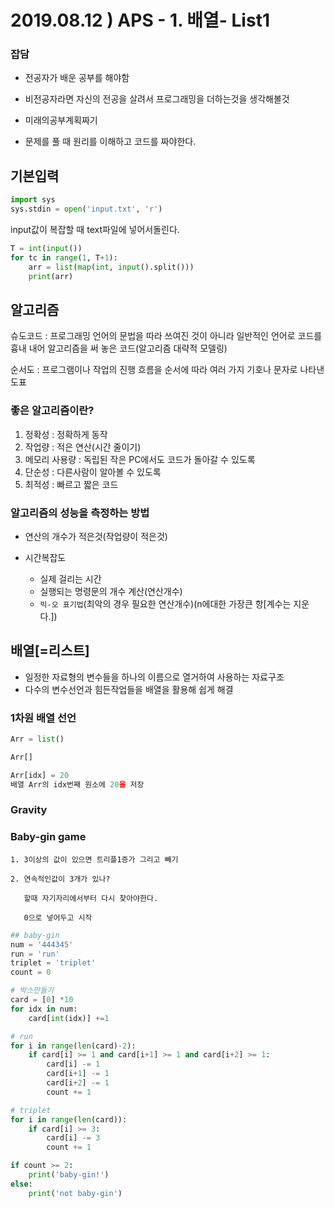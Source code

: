 # 2019.08.12 ) APS - 1. 배열- List1

### 잡담

- 전공자가 배운 공부를 해야함

- 비전공자라면 자신의 전공을 살려서 프로그래밍을 더하는것을 생각해볼것

- 미래의공부계획짜기

- 문제를 풀 때 원리를 이해하고 코드를 짜야한다.



## 기본입력

```python
import sys
sys.stdin = open('input.txt', 'r')
```

input값이 복잡할 때 text파일에 넣어서돌린다.

```python
T = int(input())
for tc in range(1, T+1):
    arr = list(map(int, input().split()))
    print(arr)
```



## 알고리즘

슈도코드 : 프로그래밍 언어의 문법을 따라 쓰여진 것이 아니라 일반적인 언어로 코드를 흉내 내어 알고리즘을 써 놓은 코드(알고리즘 대략적 모델링)

순서도 : 프로그램이나 작업의 진행 흐름을 순서에 따라 여러 가지 기호나 문자로 나타낸 도표



### 좋은 알고리즘이란?

1. 정확성 : 정확하게 동작
2. 작업량 : 적은 연산(시간 줄이기)
3. 메모리 사용량 : 독립된 작은 PC에서도 코드가 돌아갈 수 있도록
4. 단순성 : 다른사람이 알아볼 수 있도록
5. 최적성 : 빠르고 짧은 코드



### 알고리즘의 성능을 측정하는 방법

- 연산의 개수가 적은것(작업량이 적은것)

- 시간복잡도 
  - 실제 걸리는 시간
  - 실행되는 명령문의 개수 계산(연산개수)
  - `빅-오 표기법`(최악의 경우 필요한 연산개수)(n에대한 가장큰 항[계수는 지운다.])





## 배열[=리스트]

- 일정한 자료형의 변수들을 하나의 이름으로 열거하여 사용하는 자료구조
- 다수의 변수선언과 힘든작업들을 배열을 활용해 쉽게 해결

### 1차원 배열 선언

```python
Arr = list()

Arr[]
```

```python
Arr[idx] = 20
배열 Arr의 idx번째 원소에 20을 저장
```



### Gravity







### Baby-gin game

```
1. 3이상의 값이 있으면 트리플1증가 그리고 빼기

2. 연속적인값이 3개가 있나?

   할때 자기자리에서부터 다시 찾아야한다.

   0으로 넣어두고 시작
```

```python
## baby-gin
num = '444345'
run = 'run'
triplet = 'triplet'
count = 0

# 박스만들기
card = [0] *10
for idx in num:
    card[int(idx)] +=1

# run
for i in range(len(card)-2):
    if card[i] >= 1 and card[i+1] >= 1 and card[i+2] >= 1:
        card[i] -= 1
        card[i+1] -= 1
        card[i+2] -= 1
        count += 1

# triplet
for i in range(len(card)):
    if card[i] >= 3:
        card[i] -= 3
        count += 1

if count >= 2:
    print('baby-gin!')
else:
    print('not baby-gin')
```
